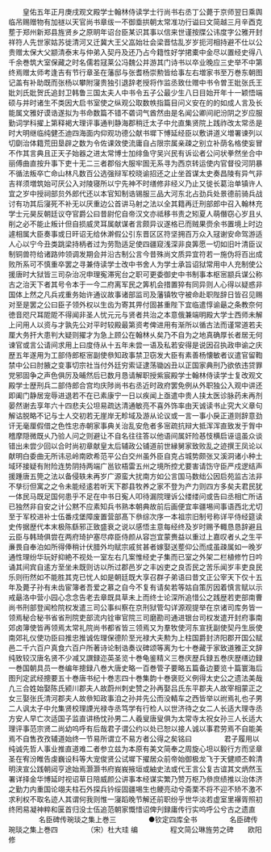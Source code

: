 <!-- { "loadSidebar": true } -->
　　皇佑五年正月庚戌观文殿学士翰林侍读学士行尚书右丞丁公薨于京师翌日乘舆临吊赐赠物有加禭以天官尚书章绂一不御埀拱朝太常准功行谥曰文简越三月辛酉克塟于郑州新郑县旌贤乡之原眀年诏台臣某识其事以信来世谨按牒公讳度字公雅开封祥符人先世家姑苏徙清河又迁冀大王父嵓始壮会梁晋怙乱岁岁扼河相持避不仕以公贵赠太保大父颛清泰末与仲弟入契丹及还乃占今籍性好学捃橐中金尽以置经史得八千余巻筑大室保藏之时名儒若冦莱公冯魏公并游其门诗书以卒业晚应三史举不中第终焉赠太师考逢吉有节行章圣在藩邸与张耆杨崇勲皆给事左右増家书至万巻东朝图记盖有补助既而张杨以攀附寖贵独引退辞老授将作监丞致仕赠中书令曽王妣张氏王妣刘氏妣贺氏追封卫韩鲁三国太夫人中书令五子公最少生八日目始开年十一颖悟端硕与并时诸生不类因大启书室使之纵观公取数帙指篇目问义安在的的如成人言及长能属文雅好谟诰遂拟为书命数篇不错不砻词气酋然由是名闻公卿间祀汾阴之岁应服勤词学科擢上第释褐大理评事通判静海郡稍迁太子中允直集贤院上践祚改太常丞是时大明继临纯健丕迪四海面内仰观功德公献书墀下愽延经臣以敷讲道义増署谏列以切劘治体籍荒田垦辟之数为令佐课效使流庸自占限宗属亲疎之别立补荫名格使妄冒不作其言典且正天子始器之进太常博士加绯鱼守吴兴民有诉讼者公问状拳然坐合中丽傅曲直按升事下吏十无二三者郡俗大服牢圄无系寻为西京转运使内官督役河阴暴不循法叛卒亡命山林凡数百公选强辩军校晓谕招还之止坐首谋太史奏昌陵有异气非吉祥须増筑始可厌公入对陵寝所以宁先神不时缮修非经义乃止又徙长葛治单镇许人宜之岁中授祠部贠外郎代还以本官知制诰锡服三品大河东北占劲兵处景德前骑兵战讨有功其后寖死不补无以厌重边公首讲马射之法以全其籍再迁刑部郎中召入翰林充学士元昊反朝廷议夺官爵公曰昔尉佗自帝汉文亦祗移书责之矧夏人萌僭窃心岁且乆削之必不能止叛计但自损威灵耳属献谋者言颇异议遂格已而贼果赍余书置境上时边遽相属大臣奏事或日旰诏无给休澣假公引东晋区区符坚拥百万众入冦谢安命驾游适人心以宁今丑类跳梁持柄者过为劳勚适足使四疆窥浅深非良筭愿一切如旧叶清臣议制铜兽符给诸路帅领调发期会并沿古制公言今昔殊尚文质异宜符若一施伪将百出成败所系可不慎重卒罢之寻兼侍读学士改中书舍人为学士承旨诏狱常用中人充制使公援唐时大狱皆三司杂治况申理寃滞宪台之职可更委御史中书制事本枢宻颛兵谋公称古之治天下者其号令本于一今二府离军民之筭机会措置猝有同异则人心得以疑惑非国体上然之凡兵戎重务始许通议故事诸部监司及藩镇牧守被命赴职陛辞日皆召见赐对至是罢之公曰臣子领外权以生齿为寄其畀付固甚重陛下宜临遣惇谕朂之条教奈何徳音咫尺耳阸阸不得闻非圣人忧元元与贤者共治之本意俄兼端明殿大学士西师未解上问用人以资与才孰先公对平时较殿最第资考俾进用有渐所以循古法而谨常道若夫厘大务扞大患判大疑则擢才为急上顾公在翰林乆矣乃不自为之地真确厚长者居无何谏官或言公请间求用上曰度侍从十五年未尝一语及私若安得是说因召执政申谕之庆歴五年遂用为工部侍郎枢宻副使叅知政事禁卫窃发大臣有素善杨懐敏者议遣官留鞫禁中公曰肘腋之变事切宗社当付外廷穷索证逮荡锄凶丑以正国家典刑乃欲依违贷罪党邪固争之声色俱厉及晡然后已数月恳请解职授紫宸殿学士翰林侍读学士复改观文殿学士歴刑兵二部侍郎合宫均庆陟尚书右丞近时政府罢免例从外职独公入观中讲还即阖门静居宠辱进退若不在已素康宁一日以疾闻上亟遣中贵人挟太医诊脉药未再剂晏然谢去享年六十四悲夫公坦易疏达清通敏亮不喜外饰率由天诚读书止究大义章句解诂脱略不记与士人交初若无崖岸无畛域及游从论议或一言一事小戾正道则辞意劲讦无毫厘假借之色性忠赤朝家事典关治乱安危者多宻疏抗辩大抵浑浑直致发于胷中稽摩隠微既乆乃验人问之则避让不自名往往答以他语间属奸险惎忮横启诬诅虽众谈错出未尝少回以合时尚初章献皇太后辅政公铺道前世縁舅家致败乱之迹撰王凤论以献明白委曲无所讳忌岭南欧希范平公白交州虽外臣自克占城势颇张又溪洞诸小种土域环接疑有附险连势阴持两端广邕钦梧雷五州之境所控尤要害请饬守臣严戍逻结声援踵唐五筦之法以备侵轶未再岁广源蛮大扰南方如公言国马数绌公因启苑监古法非不孳衍但寓之之令未能经逺若听天下郡县牧养之家不登为产力则四方多矣夫君民犹一体民马既足国何患乎不足在中书日寃人叩待漏院理诉公缕缕问或告曰丞相亡所诘已独然非自安之计公黙不应素知兵书熟本朝典故前后画便宜率疆埸间事语西北尤切至于军校进补士伍番戍堡障废置营部髙下叅综次序一本祖宗旧制号称详平侍经筵读史传据歴代本末极陈繇邪正致盛衰之说以感悟主意每经终及岁时赐予輙恳恳辞避且云臣与韩琦俱尝在两府琦护塞尽瘁臣侍颜从容岂宜蒙赉益以重过上嘉叹者乆之生平亷畏自奉泊如所得俸稍计伏腊外均赋宗戚贫甚者嫁娶送塟仰公而成虽疎属如一晚岁通性理纷华玩好抑絶不视处一室左右几案惟经史子集而已室之外架二栏植修竹日吟诵其间宾自逺方至坐未既则访以所过郡邑岁之丰凶吏之良否民之苦乐闻岁丰吏良民乐则衎然如不能胜其克已忧人如是朝廷既大享召群子弟语曰昔文正公宰天下仅十五年及薨子孙有未齿宦簿者吾爱之慕之自今不复有请矣若等姑自策厉因着慎言赋以示戒朂洛中营小园心念念告老去章既具草未上而终士论深所追惜公之践歴若吏部南曹尚书刑部登闻检院权发遣三司公事纠察在京刑狱管勾详源观提举在京诸司库务皆一领焉秘合秘书省省刑院吏部流内铨审官院三司磨勘司通进银台司权发遣开封府事南郊卤簿使皆再领焉太常礼院尚书都省皆三领焉又为羣牧使河东宣抚副使契丹生辰使南郊礼仪使功臣曰推忠推诚佐理保德阶至光禄大夫勲为上柱国爵封济阳郡开国公赋邑二千六百户真食六百户所著诗论制诰奏议碑颂等离为七十巻藏于家致道雅正文辞纯致较汉唐名贤不少减又譔録迩英圣览十巻龟鉴精义三巻庆歴兵録五巻庆歴缮边録一巻国朝具员一巻编年摠録八巻大唐史略一百巻管子要略五篇备边要览十篇寰海后图刋定武经摠要五十巻唐书纪十巻志四十巻集韵十巻褒贬义例得太史公之遗法美哉凢三合姓始娶陈氏颍川郡夫人故蔚州刺史赞之孙再娶吕氏东平郡夫人故宰相蒙正之女三娶张氏清河郡夫人故叅知政事洎之孙并先公而没輤车之西皆举以祔焉礼也子男二人讽太子中允集贤校理諲光禄寺丞笃学有行检人以世济待之女二人长适大理寺丞方安人早亡次适国子监直讲杨忱孙男二人羲叟唐叟俱为太常寺太祝女孙三人长适大理评事范宗贤二尚幼呜呼有后哉君子谓公约以处已恕以接人诚以事君劳焉不自能美焉不自售孜孜辅道始终一节易所谓立不易方者公得之矣铭曰
　　
　　君子履用以纯诚先哲人事业推直道难二者参立兹为本原有美文简奉之周旋心坦以毅行方而坚章圣在宥汾睢告虔巍设科等大宠俊贤公试墀下擢居众前帝始御极龙飞于天健顺丕斡清明浃宣公践朝闼亨途始焉灏灏书府峩峩掖垣或紬史法或代王言公复古谊其文炳然玉署详择金华博延时视诏草日陪威颜公讲事本经谋实繁乃赞万枢乃叅庶绩推以治体济之勤力内重国论翊夫柱石外探兵钤绥固疆埸生也鲠亮动兮斋栗不将不迎不矫不激不求利权不取名迹人其谓何我则惟一寖蹈晚节解还前职纷乎世华淡若虚室里襮胥照初终罔易凝神粹和匽首归没士伍追范朝家慨惜诏俾刋録庸传行实呜呼公兮古之遗直
　　
　　名臣碑传琬琰之集上巻三
　　
　　●钦定四库全书
　　
　　名臣碑传琬琰之集上巻四
　　
　　（宋）杜大珪 编
　　
　　程文简公琳旌劳之碑　　欧阳修
　　
